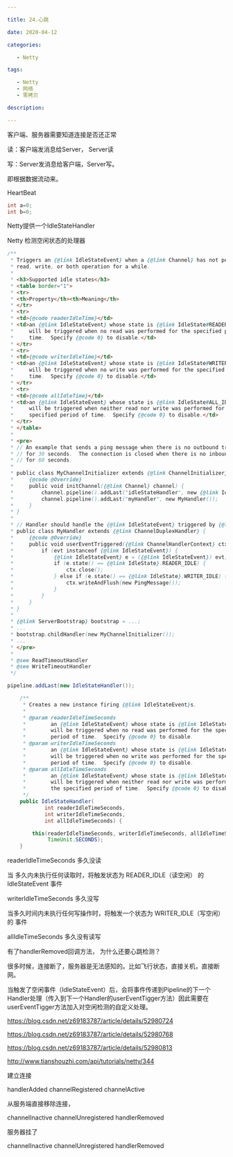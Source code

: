 ```yaml
---

title: 24.心跳

date: 2020-04-12

categories:

   - Netty

tags:

   - Netty
   - 网络
   - 零拷贝

description: ​

---
```


<!-- TOC -->


<!-- /TOC -->


客户端、服务器需要知道连接是否还正常





读：客户端发消息给Server， Server读

写：Server发消息给客户端，Server写。

即根据数据流动来。



HeartBeat



```java
int a=0;
int b=0;
```





Netty提供一个IdleStateHandler

Netty 检测空闲状态的处理器



```java
/**
 * Triggers an {@link IdleStateEvent} when a {@link Channel} has not performed
 * read, write, or both operation for a while.
 *
 * <h3>Supported idle states</h3>
 * <table border="1">
 * <tr>
 * <th>Property</th><th>Meaning</th>
 * </tr>
 * <tr>
 * <td>{@code readerIdleTime}</td>
 * <td>an {@link IdleStateEvent} whose state is {@link IdleState#READER_IDLE}
 *     will be triggered when no read was performed for the specified period of
 *     time.  Specify {@code 0} to disable.</td>
 * </tr>
 * <tr>
 * <td>{@code writerIdleTime}</td>
 * <td>an {@link IdleStateEvent} whose state is {@link IdleState#WRITER_IDLE}
 *     will be triggered when no write was performed for the specified period of
 *     time.  Specify {@code 0} to disable.</td>
 * </tr>
 * <tr>
 * <td>{@code allIdleTime}</td>
 * <td>an {@link IdleStateEvent} whose state is {@link IdleState#ALL_IDLE}
 *     will be triggered when neither read nor write was performed for the
 *     specified period of time.  Specify {@code 0} to disable.</td>
 * </tr>
 * </table>
 *
 * <pre>
 * // An example that sends a ping message when there is no outbound traffic
 * // for 30 seconds.  The connection is closed when there is no inbound traffic
 * // for 60 seconds.
 *
 * public class MyChannelInitializer extends {@link ChannelInitializer}&lt;{@link Channel}&gt; {
 *     {@code @Override}
 *     public void initChannel({@link Channel} channel) {
 *         channel.pipeline().addLast("idleStateHandler", new {@link IdleStateHandler}(60, 30, 0));
 *         channel.pipeline().addLast("myHandler", new MyHandler());
 *     }
 * }
 *
 * // Handler should handle the {@link IdleStateEvent} triggered by {@link IdleStateHandler}.
 * public class MyHandler extends {@link ChannelDuplexHandler} {
 *     {@code @Override}
 *     public void userEventTriggered({@link ChannelHandlerContext} ctx, {@link Object} evt) throws {@link Exception} {
 *         if (evt instanceof {@link IdleStateEvent}) {
 *             {@link IdleStateEvent} e = ({@link IdleStateEvent}) evt;
 *             if (e.state() == {@link IdleState}.READER_IDLE) {
 *                 ctx.close();
 *             } else if (e.state() == {@link IdleState}.WRITER_IDLE) {
 *                 ctx.writeAndFlush(new PingMessage());
 *             }
 *         }
 *     }
 * }
 *
 * {@link ServerBootstrap} bootstrap = ...;
 * ...
 * bootstrap.childHandler(new MyChannelInitializer());
 * ...
 * </pre>
 *
 * @see ReadTimeoutHandler
 * @see WriteTimeoutHandler
 */
```

```java
pipeline.addLast(new IdleStateHandler());
```

```java
    /**
     * Creates a new instance firing {@link IdleStateEvent}s.
     *
     * @param readerIdleTimeSeconds
     *        an {@link IdleStateEvent} whose state is {@link IdleState#READER_IDLE}
     *        will be triggered when no read was performed for the specified
     *        period of time.  Specify {@code 0} to disable.
     * @param writerIdleTimeSeconds
     *        an {@link IdleStateEvent} whose state is {@link IdleState#WRITER_IDLE}
     *        will be triggered when no write was performed for the specified
     *        period of time.  Specify {@code 0} to disable.
     * @param allIdleTimeSeconds
     *        an {@link IdleStateEvent} whose state is {@link IdleState#ALL_IDLE}
     *        will be triggered when neither read nor write was performed for
     *        the specified period of time.  Specify {@code 0} to disable.
     */
    public IdleStateHandler(
            int readerIdleTimeSeconds,
            int writerIdleTimeSeconds,
            int allIdleTimeSeconds) {

        this(readerIdleTimeSeconds, writerIdleTimeSeconds, allIdleTimeSeconds,
             TimeUnit.SECONDS);
    }
```

readerIdleTimeSeconds   多久没读

当 多久内未执行任何读取时，将触发状态为 READER_IDLE（读空闲） 的 IdleStateEvent 事件

writerIdleTimeSeconds  多久没写

当多久时间内未执行任何写操作时，将触发一个状态为 WRITER_IDLE（写空闲） 的 事件

allIdleTimeSeconds  多久没有读写





有了handlerRemoved回调方法， 为什么还要心跳检测？

很多时候，连接断了，服务器是无法感知的。比如飞行状态，直接关机，直接断网。



当触发了空闲事件（IdleStateEvent）后，会将事件传递到Pipeline的下一个Handler处理（传入到下一个Handler的userEventTigger方法）因此需要在userEventTigger方法加入对空闲检测的自定义处理。



https://blog.csdn.net/z69183787/article/details/52980724

https://blog.csdn.net/z69183787/article/details/52980768

https://blog.csdn.net/z69183787/article/details/52980813

http://www.tianshouzhi.com/api/tutorials/netty/344







建立连接

handlerAdded
channelRegistered
channelActive



从服务端直接移除连接， 

channelInactive
channelUnregistered
handlerRemoved



服务器挂了

channelInactive
channelUnregistered
handlerRemoved